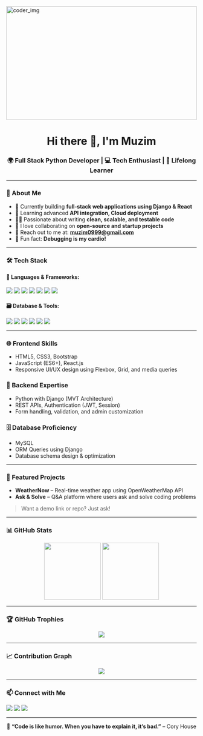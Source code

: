 <img align="center" width="100%" height="300px" alt="coder_img" src="https://img.etimg.com/thumb/width-1200,height-900,imgsize-638053,resizemode-75,msid-84146083/prime/technology-and-startups/booting-up-developer-economy-how-tech-startups-are-helping-coders-build-and-test-software-faster.jpg" />

<h1 align="center">Hi there 👋, I'm Muzim</h1>
<h3 align="center">🌍 Full Stack Python Developer | 💻 Tech Enthusiast | 🌱 Lifelong Learner</h3>

---

### 🚀 About Me

- 🔭 Currently building **full-stack web applications using Django & React**
- 🌱 Learning advanced **API integration, Cloud deployment**
- 👨‍💻 Passionate about writing **clean, scalable, and testable code**
- 👯 I love collaborating on **open-source and startup projects**
- 📧 Reach out to me at: **muzim0999@gmail.com**
- 🧠 Fun fact: **Debugging is my cardio!**

---

### 🛠️ Tech Stack

#### 🧩 Languages & Frameworks:
<p>
  <img src="https://img.shields.io/badge/Python-3776AB?style=for-the-badge&logo=python&logoColor=white"/>
  <img src="https://img.shields.io/badge/Django-092E20?style=for-the-badge&logo=django&logoColor=white"/>
  <img src="https://img.shields.io/badge/JavaScript-F7DF1E?style=for-the-badge&logo=javascript&logoColor=black"/>
  <img src="https://img.shields.io/badge/React-20232A?style=for-the-badge&logo=react&logoColor=61DAFB"/>
  <img src="https://img.shields.io/badge/HTML5-E34F26?style=for-the-badge&logo=html5&logoColor=white"/>
  <img src="https://img.shields.io/badge/CSS3-1572B6?style=for-the-badge&logo=css3&logoColor=white"/>
  <img src="https://img.shields.io/badge/Bootstrap-563D7C?style=for-the-badge&logo=bootstrap&logoColor=white"/>
</p>

#### 🗃️ Database & Tools:
<p>
  <img src="https://img.shields.io/badge/MySQL-00758F?style=for-the-badge&logo=mysql&logoColor=white"/>
  <img src="https://img.shields.io/badge/PostgreSQL-316192?style=for-the-badge&logo=postgresql&logoColor=white"/>
  <img src="https://img.shields.io/badge/SQLite-003B57?style=for-the-badge&logo=sqlite&logoColor=white"/>
  <img src="https://img.shields.io/badge/Git-F05032?style=for-the-badge&logo=git&logoColor=white"/>
  <img src="https://img.shields.io/badge/GitHub-100000?style=for-the-badge&logo=github&logoColor=white"/>
  <img src="https://img.shields.io/badge/VSCode-0078D4?style=for-the-badge&logo=visual-studio-code&logoColor=white"/>
</p>

---

### 🌐 Frontend Skills

- HTML5, CSS3, Bootstrap
- JavaScript (ES6+), React.js
- Responsive UI/UX design using Flexbox, Grid, and media queries

### 🔧 Backend Expertise

- Python with Django (MVT Architecture)
- REST APIs, Authentication (JWT, Session)
- Form handling, validation, and admin customization

### 🗄️ Database Proficiency

- MySQL
- ORM Queries using Django
- Database schema design & optimization

---

### 📌 Featured Projects

- **WeatherNow** – Real-time weather app using OpenWeatherMap API  
- **Ask & Solve** – Q&A platform where users ask and solve coding problems  

> Want a demo link or repo? Just ask!

---

### 📊 GitHub Stats

<p align="center">
  <img src="https://github-readme-stats.vercel.app/api?username=muzim0999&show_icons=true&theme=radical" height="150"/>
  <img src="https://github-readme-stats.vercel.app/api/top-langs/?username=muzim0999&layout=compact&theme=radical" height="150"/>
</p>

---

### 🏆 GitHub Trophies

<p align="center">
  <img src="https://github-profile-trophy.vercel.app/?username=muzim0999&theme=gruvbox&no-bg=true&no-frame=true" />
</p>

---

### 📈 Contribution Graph

<p align="center">
  <img src="https://github-readme-activity-graph.cyclic.app/graph?username=muzim0999&theme=github-compact&area=true" />
</p>

---

### 📫 Connect with Me

<p align="left">
  <a href="mailto:muzim0999@gmail.com"><img src="https://img.shields.io/badge/Gmail-D14836?style=for-the-badge&logo=gmail&logoColor=white"/></a>
  <a href="https://linkedin.com/in/your-linkedin"><img src="https://img.shields.io/badge/LinkedIn-blue?style=for-the-badge&logo=linkedin&logoColor=white"/></a>
  <a href="https://github.com/muzim0999"><img src="https://img.shields.io/badge/GitHub-100000?style=for-the-badge&logo=github&logoColor=white"/></a>
</p>

---

<p align="center">
  🚀 <strong>“Code is like humor. When you have to explain it, it’s bad.”</strong> – Cory House  
</p>